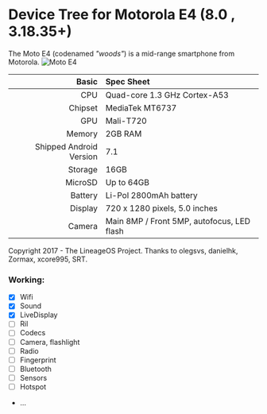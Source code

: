 #                                       Device Tree for Motorola E4 (8.0 , 3.18.35+)

The Moto E4 (codenamed _"woods"_) is a mid-range smartphone from Motorola.
![Moto E4](http://www.digitik.ru/upload/iblock/dd7/dd77003d77e62a8d7b9eb0d840bd3e77.jpg "Moto E4")

Basic   | Spec Sheet
-------:|:-------------------------
CPU     | Quad-core 1.3 GHz Cortex-A53
Chipset | MediaTek MT6737
GPU     | Mali-T720
Memory  | 2GB RAM
Shipped Android Version | 7.1
Storage | 16GB
MicroSD | Up to 64GB
Battery | Li-Pol 2800mAh battery
Display | 720 x 1280 pixels, 5.0 inches
Camera  | Main 8MP / Front 5MP, autofocus, LED flash

Copyright 2017 - The LineageOS Project.
Thanks to olegsvs, danielhk, Zormax, xcore995, SRT.

### Working:
- [x] Wifi
- [x] Sound
- [x] LiveDisplay
- [ ] Ril
- [ ] Codecs
- [ ] Camera, flashlight
- [ ] Radio
- [ ] Fingerprint
- [ ] Bluetooth
- [ ] Sensors
- [ ] Hotspot
- ...
